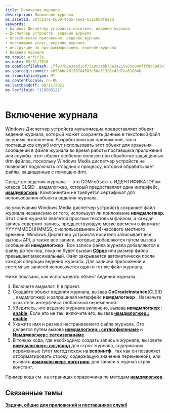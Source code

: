 ```yaml
---
title: Включение журнала
description: Включение журнала
ms.assetid: 50fc1d71-b650-4ba5-a6e1-631c0b9fe8ad
keywords:
- Windows Диспетчер устройств носителя, ведение журнала
- Диспетчер устройств, ведение журнала
- Классические приложения, ведение журнала
- поставщики услуг, ведение журнала
- инструкции по программированию, ведение журнала
- Ведение журнала
ms.topic: article
ms.date: 05/31/2018
ms.openlocfilehash: 1ff937b2a3abd16f7319c3abb73a3a2159350049fff8c89d343cc5545f8a21ff
ms.sourcegitcommit: e858bbe701567d4583c50a11326e42d7ea51804b
ms.translationtype: MT
ms.contentlocale: ru-RU
ms.lasthandoff: 08/11/2021
ms.locfileid: "118585122"
---
```

# <a name="enabling-logging"></a>Включение журнала

Windows Диспетчер устройств мультимедиа предоставляет объект ведения журнала, который может сохранять данные в текстовый файл во время выполнения. Разработчики как приложений, так и поставщиков служб могут использовать этот объект для хранения сообщений в файле журнала во время работы поставщика приложения или службы. этот объект особенно полезен при обработке защищенных drm файлов, поскольку Windows Media диспетчер устройств не позволяет подключать отладчик к процессу, который обрабатывает файлы, защищенные с помощью drm.

Средство ведения журнала — это COM-объект с ИДЕНТИФИКАТОРом класса CLSID \_ вмдмлогжер, который предоставляет один интерфейс, [**ивмдмлогжер**](/windows/desktop/api/wmdmlog/nn-wmdmlog-iwmdmlogger). Компонентам не требуется сертификат для использования объекта ведения журнала.

по умолчанию Windows Media диспетчер устройств сохраняет файл журнала независимо от того, использует ли приложение **ивмдмлогжер**. Этот файл журнала является простым текстовым файлом, а каждая запись содержит запись, предшествующую метке времени в формате YYYYMMDDHHMMSS, с использованием 24-часового местного времени. Windows Диспетчер устройств носителя записывает все вызовы API, а также все записи, которые добавляются путем вызова сообщений **ивмдмлогжер** . Все записи файла журнала добавляются к файлу до тех пор, пока не будет вызван [**Сброс**](/windows/desktop/api/wmdmlog/nf-wmdmlog-iwmdmlogger-reset) или размер файла превышает максимальный. Файл закрывается автоматически после каждой операции ведения журнала. Для записей приложений и системных записей используется один и тот же файл журнала.

Ниже показано, как использовать объект ведения журнала.

1.  Включите вмдмлог. h в проект.
2.  Создайте объект ведения журнала, вызвав **CoCreateInstance**(CLSID \_ вмдмлогжер) и запрашивая интерфейс **ивмдмлогжер** . Назначьте указатель интерфейса глобальной переменной.
3.  Убедитесь, что ведение журнала включено, вызвав [**ивмдмлогжер:: enable**](/windows/desktop/api/wmdmlog/nf-wmdmlog-iwmdmlogger-isenabled); Если это не так, включите его, вызвав [**ивмдмлогжер:: enable**](/windows/desktop/api/wmdmlog/nf-wmdmlog-iwmdmlogger-enable).
4.  Укажите имя и размер настраиваемого файла журнала. Это делается путем вызова [**ивмдмлогжер:: сетлогфиленаме**](/windows/desktop/api/wmdmlog/nf-wmdmlog-iwmdmlogger-setlogfilename) и [**Ивмдмлогжер:: сетсизепарамс**](/windows/desktop/api/wmdmlog/nf-wmdmlog-iwmdmlogger-setsizeparams).
5.  В точках кода, где необходимо создать запись в журнале, вызовите [**ивмдмлогжер:: логдворд**](/windows/desktop/api/wmdmlog/nf-wmdmlog-iwmdmlogger-logdword) для строк журнала, содержащих переменные (этот метод похож на **вспринтф** , так как он позволяет отформатировать строку, содержащую значение переменной), или вызвать [**ивмдмлогжер:: логстринг**](/windows/desktop/api/wmdmlog/nf-wmdmlog-iwmdmlogger-logstring) для записи в журнал строк констант.

Пример кода см. на страницах справочника по методам [**ивмдмлогжер**](/windows/desktop/api/wmdmlog/nn-wmdmlog-iwmdmlogger).

## <a name="related-topics"></a>Связанные темы

<dl> <dt>

[**Задачи, общие для приложений и поставщиков служб**](tasks-common-to-applications-and-service-providers.md)
</dt> </dl>

 

 




